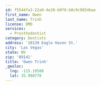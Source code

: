 ```yaml
---
id: f5544fa3-22a9-4e28-b0f8-b8c9c9854bae
first_name: Owen
last_name: Trinh
license: DMD
services:
  - Prosthodontist
category: Dentists
address: '10139 Eagle Haven St.'
city: 'Las Vegas'
state: NV
zip: '89141'
title: 'Owen Trinh'
_geoloc:
  lng: -115.19588
  lat: 35.998778
---
```

